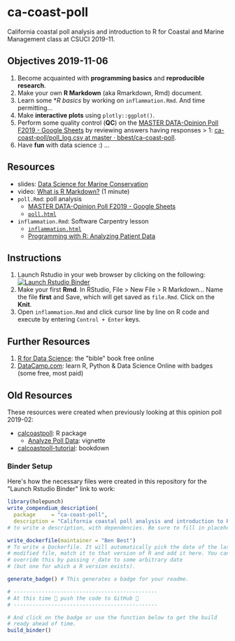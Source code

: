# ca-coast-poll

California coastal poll analysis and introduction to R for Coastal and Marine Management class at CSUCI 2019-11.

## Objectives 2019-11-06

1. Become acquainted with **programming basics** and **reproducible research**.
1. Make your own **R Markdown** (aka Rmarkdown, Rmd) document.
1. Learn some **R basics* by working on `inflammation.Rmd`. And time permitting...
1. Make **interactive plots** using `plotly::ggplot()`.
1. Perform some quality control (**QC**) on the [MASTER DATA-Opinion Poll F2019 - Google Sheets](https://docs.google.com/spreadsheets/d/1hH68SqNsvAASFn25-X9ssJPkcGSS-SfS6n3zui9hYOQ/edit#gid=1739121823) by reviewing answers having responses > 1:  [ca-coast-poll/poll_log.csv at master · bbest/ca-coast-poll](https://github.com/bbest/ca-coast-poll/blob/master/data/poll_log.csv).
1. Have **fun** with data science :) ...

## Resources

- slides: [Data Science for Marine Conservation](https://docs.google.com/presentation/d/1yHQir_zgYqRIDuADHnVTsbhXLO3nEzL3OfHU3oCbUNE/edit?usp=sharing)
- video: [What is R Markdown?](https://vimeo.com/178485416) (1 minute)
- `poll.Rmd`: poll analysis
  - [MASTER DATA-Opinion Poll F2019 - Google Sheets](https://docs.google.com/spreadsheets/d/1hH68SqNsvAASFn25-X9ssJPkcGSS-SfS6n3zui9hYOQ/edit#gid=1739121823)
  - [`poll.html`](./poll.html)
- `inflammation.Rmd`: Software Carpentry lesson
  - [`inflammation.html`](./inflammation.html)
  - [Programming with R: Analyzing Patient Data](http://swcarpentry.github.io/r-novice-inflammation/01-starting-with-data/index.html)

## Instructions

1. Launch Rstudio in your web browser by clicking on the following:
  [![Launch Rstudio Binder](http://mybinder.org/badge_logo.svg)](https://mybinder.org/v2/gh/bbest/ca-coast-poll/master?urlpath=rstudio)
1. Make your first **Rmd**. In RStudio, File > New File > R Markdown... Name the file **first** and Save, which will get saved as `file.Rmd`. Click on the **Knit**.
1. Open `inflammation.Rmd` and click cursor line by line on R code and execute by entering `Control + Enter` keys.

## Further Resources

1. [R for Data Science](https://r4ds.had.co.nz/): the "bible" book free online
1. [DataCamp.com](https://www.datacamp.com/home): learn R, Python & Data Science Online with badges (some free, most paid)

## Old Resources

These resources were created when previously looking at this opinion poll 2019-02:

- [calcoastpoll](http://benbestphd.com/calcoastpoll/index.html): R package
  - [Analyze Poll Data](http://benbestphd.com/calcoastpoll/articles/analyze.html): vignette
- [calcoastpoll-tutorial](http://benbestphd.com/calcoastpoll-tutorial/index.html): bookdown


### Binder Setup

Here's how the necessary files were created in this repository for the "Launch Rstudio Binder" link to work:

```r
library(holepunch)
write_compendium_description(
  package     = "ca-coast-poll", 
  description = "California coastal poll analysis and introduction to R")
# to write a description, with dependencies. Be sure to fill in placeholder text

write_dockerfile(maintainer = "Ben Best") 
# To write a Dockerfile. It will automatically pick the date of the last 
# modified file, match it to that version of R and add it here. You can 
# override this by passing r_date to some arbitrary date
# (but one for which a R version exists).

generate_badge() # This generates a badge for your readme.

# ----------------------------------------------
# At this time 🙌 push the code to GitHub 🙌
# ----------------------------------------------

# And click on the badge or use the function below to get the build 
# ready ahead of time.
build_binder()
```
